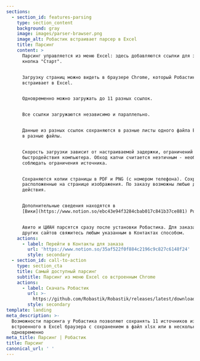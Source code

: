```yaml
---
sections:
  - section_id: features-parsing
    type: section_content
    background: gray
    image: images/parser-brawser.png
    image_alt: Робастик встраивает парсер в Excel
    title: Парсинг
    content: >
      Парсинг управляется из меню Excel: здесь добавляются ссылки для загрузки и
      кнопка "Старт".


      Загрузку страниц можно видеть в браузере Chrome, который Робастик
      встраивает в Excel.


      Одновременно можно загружать до 11 разных ссылок.


      Все ссылки загружаются независимо и параллельно.


      Данные из разных ссылок сохраняются в разные листы одного файла Excel или
      в разные файлы.


      Скорость загрузки зависит от настраиваемой задержки, ограничений сайта и
      быстродействия компьютера. Обход капчи считается неэтичным - необходимо
      соблюдать ограничения источника.


      Cохраняются копии страницы в PDF и PNG (с номером телефона). Сохраняются
      расположенные на странице изображения. По заказу возможны любые другие
      действия.


      Дополнительные сведения находятся в
      [Вики](https://www.notion.so/ebc43e94f3284cbab017c841b37ce881) Робастика.


      Авито и ЦИАН парсятся сразу после установки Робастика. Для заказа парсинга
      других сайтов свяжитесь любым указанным в Контактах способом.
    actions:
      - label: Перейти в Контакты для заказа
        url: 'https://www.notion.so/35af522f0f884c2196c9c827c6148f24'
        style: secondary
  - section_id: call-to-action
    type: section_cta
    title: Самый доступный парсинг
    subtitle: Парсинг из меню Excel со встроенным Chrome
    actions:
      - label: Скачать Робастик
        url: >-
          https://github.com/Robastik/Robastik/releases/latest/download/Robastik.for.Excel.64-bit.zip
        style: secondary
template: landing
meta_description: >-
  Возможности парсинга у Робастика позволяют сохранять 11 источников из
  встроенного в Excel браузера с сохранением в файл xlsx или в несколько файлов
  одновременно
meta_title: Парсинг | Робастик
title: Парсинг
canonical_url: ' '
---
```

